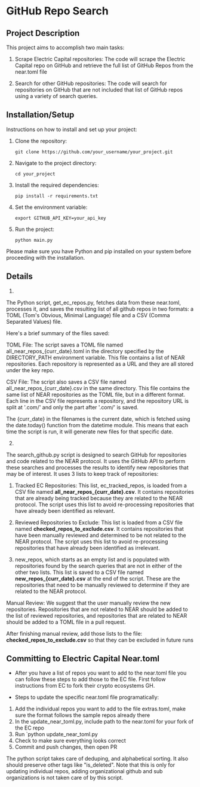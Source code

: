# GitHub Repo Search

## Project Description

This project aims to accomplish two main tasks:

1. Scrape Electric Capital repositories: The code will scrape the Electric Capital repo on GitHub and retrieve the full list of GitHub Repos from the near.toml file

2. Search for other GitHub repositories: The code will search for repositories on GitHub that are not included that list of GitHub repos using a variety of search queries.

## Installation/Setup

Instructions on how to install and set up your project:

1. Clone the repository:
    ```
    git clone https://github.com/your_username/your_project.git
    ```

2. Navigate to the project directory:
    ```
    cd your_project
    ```

3. Install the required dependencies:
    ```
    pip install -r requirements.txt
    ```

4. Set the environment variable:
    ```
    export GITHUB_API_KEY=your_api_key
    ```

5. Run the project:
    ```
    python main.py
    ```

Please make sure you have Python and pip installed on your system before proceeding with the installation.

## Details
1. 
The Python script, get_ec_repos.py, fetches data from these near.toml, processes it, and saves the resulting list of all github repos in two formats: a TOML (Tom's Obvious, Minimal Language) file and a CSV (Comma Separated Values) file.

Here's a brief summary of the files saved:

TOML File: The script saves a TOML file named all_near_repos_{curr_date}.toml in the directory specified by the DIRECTORY_PATH environment variable. This file contains a list of NEAR repositories. Each repository is represented as a URL and they are all stored under the key repo.

CSV File: The script also saves a CSV file named all_near_repos_{curr_date}.csv in the same directory. This file contains the same list of NEAR repositories as the TOML file, but in a different format. Each line in the CSV file represents a repository, and the repository URL is split at '.com/' and only the part after '.com/' is saved.

The {curr_date} in the filenames is the current date, which is fetched using the date.today() function from the datetime module. This means that each time the script is run, it will generate new files for that specific date.

2. 
The search_github.py script is designed to search GitHub for repositories and code related to the NEAR protocol. It uses the GitHub API to perform these searches and processes the results to identify new repositories that may be of interest. It uses 3 lists to keep track of repositories:

1. Tracked EC Repositories: This list, ec_tracked_repos, is loaded from a CSV file named **all_near_repos_{curr_date}.csv**. It contains repositories that are already being tracked because they are related to the NEAR protocol. The script uses this list to avoid re-processing repositories that have already been identified as relevant.

2. Reviewed Repositories to Exclude: This list is loaded from a CSV file named **checked_repos_to_exclude.csv**. It contains repositories that have been manually reviewed and determined to be not related to the NEAR protocol. The script uses this list to avoid re-processing repositories that have already been identified as irrelevant.

3. new_repos, which starts as an empty list and is populated with repositories found by the search queries that are not in either of the other two lists. This list is saved to a CSV file named **new_repos_{curr_date}.csv** at the end of the script. These are the repositories that need to be manually reviewed to determine if they are related to the NEAR protocol.

Manual Review: We suggest that the user manually review the new repositories. Repositories that are not related to NEAR should be added to the list of reviewed repositories, and repositories that are related to NEAR should be added to a TOML file in a pull request.

After finishing manual review, add those lists to the file: **checked_repos_to_exclude.csv** so that they can be excluded in future runs


## Committing to Electric Capital Near.toml
- After you have a list of repos you want to add to the near.toml file you can follow these steps to add those to the EC file. First follow instructions from EC to fork their crypto ecosystems GH.

- Steps to update the specific near.toml file programatically:
1. Add the individual repos you want to add to the file extras.toml, make sure the format follows the sample repos already there
2. In the update_near_toml.py, include path to the near.toml for your fork of the EC repo
3. Run `python update_near_toml.py
4. Check to make sure everything looks correct
5. Commit and push changes, then open PR

The python script takes care of deduping, and alphabetical sorting. It also should preserve other tags like "is_deleted". Note that this is only for updating individual repos, adding organizational github and sub organizations is not taken care of by this script.
